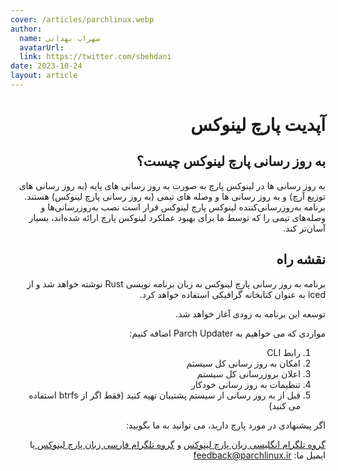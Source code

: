 ```yaml
---
cover: /articles/parchlinux.webp
author:
  name: سهراب بهدانی
  avatarUrl: 
  link: https://twitter.com/sbehdani
date: 2023-10-24
layout: article
---
```

<div dir="rtl">

# آپدیت پارچ لینوکس

## به روز رسانی پارچ لینوکس چیست؟

به روز رسانی ها در لینوکس پارچ به صورت به روز رسانی های پایه (به روز رسانی های توزیع آرچ) و به روز رسانی ها و وصله های تیمی (به روز رسانی پارچ لینوکس) هستند.
برنامه به‌روزرسانی‌کننده لینوکس پارچ لینوکس قرار است نصب به‌روزرسانی‌ها و وصله‌های تیمی را که توسط ما برای بهبود عملکرد لینوکس پارچ ارائه شده‌اند، بسیار آسان‌تر کند.

## نقشه راه

برنامه به روز رسانی پارچ لینوکس به زبان برنامه نویسی Rust نوشته خواهد شد و از iced به عنوان کتابخانه گرافیکی استفاده خواهد کرد.

توسعه این برنامه به زودی آغاز خواهد شد.

مواردی که می خواهیم به Parch Updater اضافه کنیم:

1. رابط CLI
2. امکان به روز رسانی کل سیستم
3. اعلان بروزرسانی کل سیستم
4. تنظیمات به روز رسانی خودکار
5. قبل از به روز رسانی از سیستم پشتیبان تهیه کنید (فقط اگر از btrfs استفاده می کنید)

اگر پیشنهادی در مورد پارچ دارید، می توانید به ما بگویید:

[ گروه تلگرام انگلیسی زبان پارچ لینوکس](https://t.me/ParchLinux_en) و [ گروه تلگرام فارسی زبان پارچ لینوکس ](https://t.me/ParchLinux_fa) یا ایمیل ما: feedback@parchlinux.ir

</div>